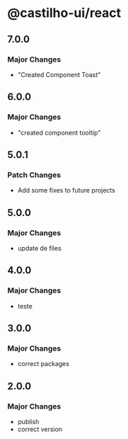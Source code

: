 # @castilho-ui/react

## 7.0.0

### Major Changes

- "Created Component Toast"

## 6.0.0

### Major Changes

- "created component tooltip"

## 5.0.1

### Patch Changes

- Add some fixes to future projects

## 5.0.0

### Major Changes

- update de files

## 4.0.0

### Major Changes

- teste

## 3.0.0

### Major Changes

- correct packages

## 2.0.0

### Major Changes

- publish
- correct version
